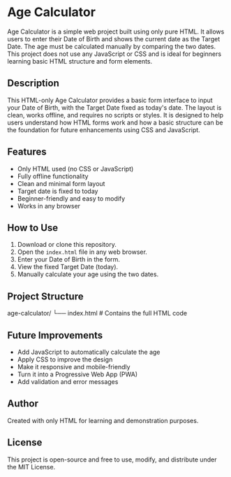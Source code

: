 # Age Calculator

Age Calculator is a simple web project built using only pure HTML. It allows users to enter their Date of Birth and shows the current date as the Target Date. The age must be calculated manually by comparing the two dates. This project does not use any JavaScript or CSS and is ideal for beginners learning basic HTML structure and form elements.

## Description

This HTML-only Age Calculator provides a basic form interface to input your Date of Birth, with the Target Date fixed as today's date. The layout is clean, works offline, and requires no scripts or styles. It is designed to help users understand how HTML forms work and how a basic structure can be the foundation for future enhancements using CSS and JavaScript.

## Features

- Only HTML used (no CSS or JavaScript)
- Fully offline functionality
- Clean and minimal form layout
- Target date is fixed to today
- Beginner-friendly and easy to modify
- Works in any browser

## How to Use

1. Download or clone this repository.
2. Open the `index.html` file in any web browser.
3. Enter your Date of Birth in the form.
4. View the fixed Target Date (today).
5. Manually calculate your age using the two dates.

## Project Structure

age-calculator/ └── index.html    # Contains the full HTML code

## Future Improvements

- Add JavaScript to automatically calculate the age
- Apply CSS to improve the design
- Make it responsive and mobile-friendly
- Turn it into a Progressive Web App (PWA)
- Add validation and error messages

## Author

Created with only HTML for learning and demonstration purposes.

## License

This project is open-source and free to use, modify, and distribute under the MIT License.
